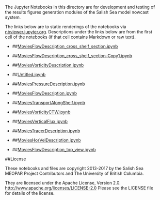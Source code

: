 The Jupyter Notebooks in this directory are for development and testing of
the results figures generation modules of the Salish Sea model nowcast system.

The links below are to static renderings of the notebooks via
[nbviewer.jupyter.org](http://nbviewer.jupyter.org/).
Descriptions under the links below are from the first cell of the notebooks
(if that cell contains Markdown or raw text).

* ##[MoviesFlowDescription_cross_shelf_section.ipynb](http://nbviewer.jupyter.org/urls/bitbucket.org/canyonsubc/outputanalysisnotebooks/raw/tip/MoviesNotebooks/MoviesFlowDescription_cross_shelf_section.ipynb)  
    
* ##[MoviesFlowDescription_cross_shelf_section-Copy1.ipynb](http://nbviewer.jupyter.org/urls/bitbucket.org/canyonsubc/outputanalysisnotebooks/raw/tip/MoviesNotebooks/MoviesFlowDescription_cross_shelf_section-Copy1.ipynb)  
    
* ##[MoviesVorticityDescription.ipynb](http://nbviewer.jupyter.org/urls/bitbucket.org/canyonsubc/outputanalysisnotebooks/raw/tip/MoviesNotebooks/MoviesVorticityDescription.ipynb)  
    
* ##[Untitled.ipynb](http://nbviewer.jupyter.org/urls/bitbucket.org/canyonsubc/outputanalysisnotebooks/raw/tip/MoviesNotebooks/Untitled.ipynb)  
    
* ##[MoviesPressureDescription.ipynb](http://nbviewer.jupyter.org/urls/bitbucket.org/canyonsubc/outputanalysisnotebooks/raw/tip/MoviesNotebooks/MoviesPressureDescription.ipynb)  
    
* ##[MoviesFlowDescription.ipynb](http://nbviewer.jupyter.org/urls/bitbucket.org/canyonsubc/outputanalysisnotebooks/raw/tip/MoviesNotebooks/MoviesFlowDescription.ipynb)  
    
* ##[MoviesTransportAlongShelf.ipynb](http://nbviewer.jupyter.org/urls/bitbucket.org/canyonsubc/outputanalysisnotebooks/raw/tip/MoviesNotebooks/MoviesTransportAlongShelf.ipynb)  
    
* ##[MoviesVorticityCTW.ipynb](http://nbviewer.jupyter.org/urls/bitbucket.org/canyonsubc/outputanalysisnotebooks/raw/tip/MoviesNotebooks/MoviesVorticityCTW.ipynb)  
    
* ##[MoviesVerticalFlux.ipynb](http://nbviewer.jupyter.org/urls/bitbucket.org/canyonsubc/outputanalysisnotebooks/raw/tip/MoviesNotebooks/MoviesVerticalFlux.ipynb)  
    
* ##[MoviesTracerDescription.ipynb](http://nbviewer.jupyter.org/urls/bitbucket.org/canyonsubc/outputanalysisnotebooks/raw/tip/MoviesNotebooks/MoviesTracerDescription.ipynb)  
    
* ##[MoviesHorVelDescription.ipynb](http://nbviewer.jupyter.org/urls/bitbucket.org/canyonsubc/outputanalysisnotebooks/raw/tip/MoviesNotebooks/MoviesHorVelDescription.ipynb)  
    
* ##[MoviesFlowDescription_top_view.ipynb](http://nbviewer.jupyter.org/urls/bitbucket.org/canyonsubc/outputanalysisnotebooks/raw/tip/MoviesNotebooks/MoviesFlowDescription_top_view.ipynb)  
    

##License

These notebooks and files are copyright 2013-2017
by the Salish Sea MEOPAR Project Contributors
and The University of British Columbia.

They are licensed under the Apache License, Version 2.0.
http://www.apache.org/licenses/LICENSE-2.0
Please see the LICENSE file for details of the license.
